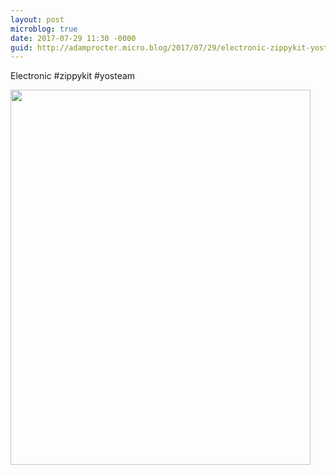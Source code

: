 ```yaml
---
layout: post
microblog: true
date: 2017-07-29 11:30 -0000
guid: http://adamprocter.micro.blog/2017/07/29/electronic-zippykit-yosteam.html
---
```

Electronic #zippykit #yosteam

<img src="http://discursive.adamprocter.co.uk/uploads/2017/aeb9ea64b7.jpg" width="480" height="600" />
